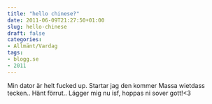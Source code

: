 ```yaml
---
title: "hello chinese?"
date: 2011-06-09T21:27:50+01:00
slug: hello-chinese
draft: false
categories:
- Allmänt/Vardag
tags:
- blogg.se
- 2011
---
```

Min dator är helt fucked up. Startar jag den kommer Massa wietdass tecken.. Hänt förrut.. Lágger mig nu isf, hoppas ni sover gott!<3